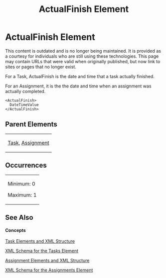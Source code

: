 ﻿---
title: ActualFinish Element
TOCTitle: ActualFinish Element
ms:assetid: 3d0bbb5a-18fc-42fc-890b-5caf3a109e64
ms:mtpsurl: https://msdn.microsoft.com/en-us/library/Bb968472(v=office.12)
ms:contentKeyID: 13188164
ms.date: 05/05/2014
mtps_version: v=office.12
f1_keywords:
- ActualFinish element
---

# ActualFinish Element

This content is outdated and is no longer being maintained. It is provided as a courtesy for individuals who are still using these technologies. This page may contain URLs that were valid when originally published, but now link to sites or pages that no longer exist.

For a Task, ActualFinish is the date and time that a task actually finished.

For an Assignment, it is the the date and time when an assignment was actually completed.

    <ActualFinish>
      DateTimeValue
    </ActualFinish>

## Parent Elements

<table>
<colgroup>
<col style="width: 100%" />
</colgroup>
<tbody>
<tr class="odd">
<td><p><a href="bb968487(v=office.12).md">Task</a>, <a href="bb968611(v=office.12).md">Assignment</a></p></td>
</tr>
</tbody>
</table>

## Occurrences

<table>
<colgroup>
<col style="width: 100%" />
</colgroup>
<tbody>
<tr class="odd">
<td><p>Minimum: 0</p>
<p>Maximum: 1</p></td>
</tr>
</tbody>
</table>

## See Also

#### Concepts

[Task Elements and XML Structure](bb968475\(v=office.12\).md)

[XML Schema for the Tasks Element](bb968415\(v=office.12\).md)

[Assignment Elements and XML Structure](bb968738\(v=office.12\).md)

[XML Schema for the Assignments Element](bb968414\(v=office.12\).md)

